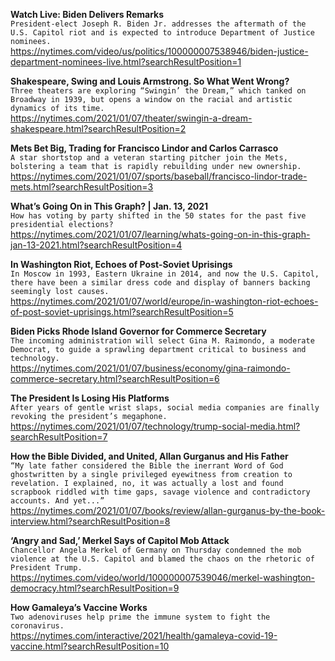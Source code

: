 **Watch Live: Biden Delivers Remarks**\
`President-elect Joseph R. Biden Jr. addresses the aftermath of the U.S. Capitol riot and is expected to introduce Department of Justice nominees.`\
https://nytimes.com/video/us/politics/100000007538946/biden-justice-department-nominees-live.html?searchResultPosition=1

**Shakespeare, Swing and Louis Armstrong. So What Went Wrong?**\
`Three theaters are exploring “Swingin’ the Dream,” which tanked on Broadway in 1939, but opens a window on the racial and artistic dynamics of its time.`\
https://nytimes.com/2021/01/07/theater/swingin-a-dream-shakespeare.html?searchResultPosition=2

**Mets Bet Big, Trading for Francisco Lindor and Carlos Carrasco**\
`A star shortstop and a veteran starting pitcher join the Mets, bolstering a team that is rapidly rebuilding under new ownership.`\
https://nytimes.com/2021/01/07/sports/baseball/francisco-lindor-trade-mets.html?searchResultPosition=3

**What’s Going On in This Graph? | Jan. 13, 2021**\
`How has voting by party shifted in the 50 states for the past five presidential elections?`\
https://nytimes.com/2021/01/07/learning/whats-going-on-in-this-graph-jan-13-2021.html?searchResultPosition=4

**In Washington Riot, Echoes of Post-Soviet Uprisings**\
`In Moscow in 1993, Eastern Ukraine in 2014, and now the U.S. Capitol, there have been a similar dress code and display of banners backing seemingly lost causes.`\
https://nytimes.com/2021/01/07/world/europe/in-washington-riot-echoes-of-post-soviet-uprisings.html?searchResultPosition=5

**Biden Picks Rhode Island Governor for Commerce Secretary**\
`The incoming administration will select Gina M. Raimondo, a moderate Democrat, to guide a sprawling department critical to business and technology.`\
https://nytimes.com/2021/01/07/business/economy/gina-raimondo-commerce-secretary.html?searchResultPosition=6

**The President Is Losing His Platforms**\
`After years of gentle wrist slaps, social media companies are finally revoking the president’s megaphone.`\
https://nytimes.com/2021/01/07/technology/trump-social-media.html?searchResultPosition=7

**How the Bible Divided, and United, Allan Gurganus and His Father**\
`“My late father considered the Bible the inerrant Word of God ghostwritten by a single privileged eyewitness from creation to revelation. I explained, no, it was actually a lost and found scrapbook riddled with time gaps, savage violence and contradictory accounts. And yet...”`\
https://nytimes.com/2021/01/07/books/review/allan-gurganus-by-the-book-interview.html?searchResultPosition=8

**‘Angry and Sad,’ Merkel Says of Capitol Mob Attack**\
`Chancellor Angela Merkel of Germany on Thursday condemned the mob violence at the U.S. Capitol and blamed the chaos on the rhetoric of President Trump.`\
https://nytimes.com/video/world/100000007539046/merkel-washington-democracy.html?searchResultPosition=9

**How Gamaleya’s Vaccine Works**\
`Two adenoviruses help prime the immune system to fight the coronavirus.`\
https://nytimes.com/interactive/2021/health/gamaleya-covid-19-vaccine.html?searchResultPosition=10

